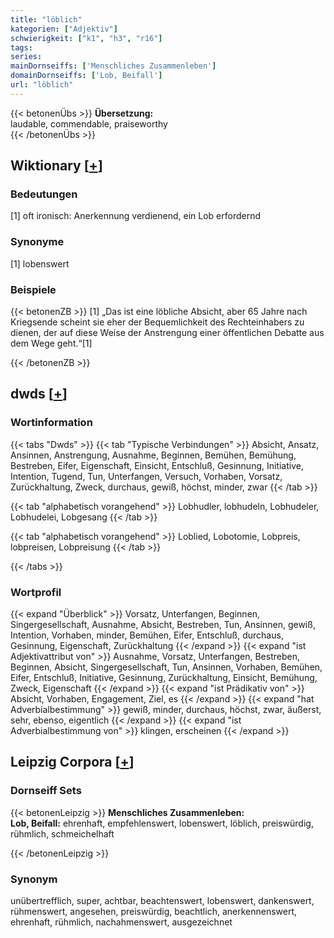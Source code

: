 ```yaml
---
title: "löblich"
kategorien: ["Adjektiv"]
schwierigkeit: ["k1", "h3", "r16"]
tags:
series:
mainDornseiffs: ['Menschliches Zusammenleben']
domainDornseiffs: ['Lob, Beifall']
url: "löblich"
---
```


{{< betonenÜbs >}}
**Übersetzung:**  
laudable, commendable, praiseworthy  
{{< /betonenÜbs >}}

## Wiktionary [[+](https://de.wiktionary.org/wiki/löblich)]

### Bedeutungen
[1] oft ironisch: Anerkennung verdienend, ein Lob erfordernd  

### Synonyme
[1] lobenswert  

### Beispiele
{{< betonenZB >}}
[1] „Das ist eine löbliche Absicht, aber 65 Jahre nach Kriegsende scheint sie eher der Bequemlichkeit des Rechteinhabers zu dienen, der auf diese Weise der Anstrengung einer öffentlichen Debatte aus dem Wege geht.“[1]  

{{< /betonenZB >}}


## dwds [[+](https://www.dwds.de/wb/löblich)]

### Wortinformation
{{< tabs "Dwds" >}}
{{< tab "Typische Verbindungen" >}}
Absicht, Ansatz, Ansinnen, Anstrengung, Ausnahme, Beginnen, Bemühen, Bemühung, Bestreben, Eifer, Eigenschaft, Einsicht, Entschluß, Gesinnung, Initiative, Intention, Tugend, Tun, Unterfangen, Versuch, Vorhaben, Vorsatz, Zurückhaltung, Zweck, durchaus, gewiß, höchst, minder, zwar
{{< /tab >}}

{{< tab "alphabetisch vorangehend" >}}
Lobhudler, lobhudeln, Lobhudeler, Lobhudelei, Lobgesang
{{< /tab >}}

{{< tab "alphabetisch vorangehend" >}}
Loblied, Lobotomie, Lobpreis, lobpreisen, Lobpreisung
{{< /tab >}}

{{< /tabs >}}

### Wortprofil
{{< expand "Überblick" >}} Vorsatz, Unterfangen, Beginnen, Singergesellschaft, Ausnahme, Absicht, Bestreben, Tun, Ansinnen, gewiß, Intention, Vorhaben, minder, Bemühen, Eifer, Entschluß, durchaus, Gesinnung, Eigenschaft, Zurückhaltung {{< /expand >}}
{{< expand "ist Adjektivattribut von" >}} Ausnahme, Vorsatz, Unterfangen, Bestreben, Beginnen, Absicht, Singergesellschaft, Tun, Ansinnen, Vorhaben, Bemühen, Eifer, Entschluß, Initiative, Gesinnung, Zurückhaltung, Einsicht, Bemühung, Zweck, Eigenschaft {{< /expand >}}
{{< expand "ist Prädikativ von" >}} Absicht, Vorhaben, Engagement, Ziel, es {{< /expand >}}
{{< expand "hat Adverbialbestimmung" >}} gewiß, minder, durchaus, höchst, zwar, äußerst, sehr, ebenso, eigentlich {{< /expand >}}
{{< expand "ist Adverbialbestimmung von" >}} klingen, erscheinen {{< /expand >}}

## Leipzig Corpora [[+](https://corpora.uni-leipzig.de/en/res?word=löblich&corpusId=deu_newscrawl-public_2018)]

### Dornseiff Sets
{{< betonenLeipzig >}}
**Menschliches Zusammenleben:**  
**Lob, Beifall:** ehrenhaft, empfehlenswert, lobenswert, löblich, preiswürdig, rühmlich, schmeichelhaft  

{{< /betonenLeipzig >}}

### Synonym
unübertrefflich, super, achtbar, beachtenswert, lobenswert, dankenswert, rühmenswert, angesehen, preiswürdig, beachtlich, anerkennenswert, ehrenhaft, rühmlich, nachahmenswert, ausgezeichnet

